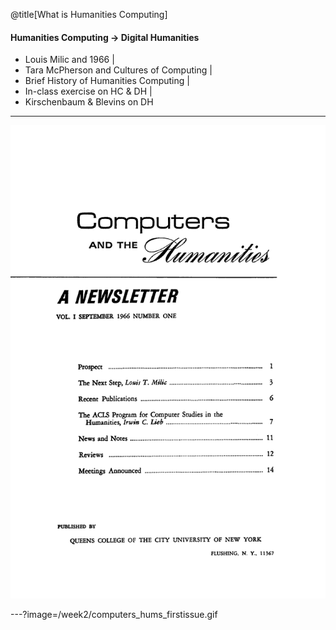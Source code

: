 @title[What is Humanities Computing]
#### Humanities Computing -> Digital Humanities

- Louis Milic and 1966 |
- Tara McPherson and Cultures of Computing |
- Brief History of Humanities Computing |
- In-class exercise on HC & DH |
- Kirschenbaum & Blevins on DH

---
![comps_hums](/week2/computers_hums_firstissue.gif)

---?image=/week2/computers_hums_firstissue.gif